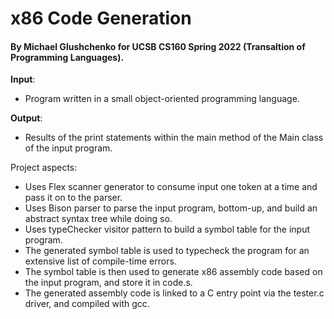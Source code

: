# x86 Code Generation
#### By Michael Glushchenko for UCSB CS160 Spring 2022 (Transaltion of Programming Languages).

**Input**:
  - Program written in a small object-oriented programming language.

**Output**:
  - Results of the print statements within the main method of the Main class of the input program.

Project aspects:
  - Uses Flex scanner generator to consume input one token at a time and pass it on to the parser.
  - Uses Bison parser to parse the input program, bottom-up, and build an abstract syntax tree while doing so.
  - Uses typeChecker visitor pattern to build a symbol table for the input program.
  - The generated symbol table is used to typecheck the program for an extensive list of compile-time errors.
  - The symbol table is then used to generate x86 assembly code based on the input program, and store it in code.s.
  - The generated assembly code is linked to a C entry point via the tester.c driver, and compiled with gcc.
